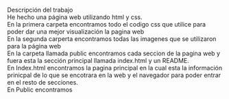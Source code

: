 Descripción del trabajo  
He hecho una página web utilizando html y css.  
En la primera carpeta encontramos todo el codigo css que utilice para poder dar una mejor visualización la pagina web  
En la segunda carperta encontramos todas las imagenes que se utilizaron para la página web  
En la carpeta llamada public encontramos cada seccion de la pagina web y fuera esta la sección principal llamada index.html y un README.  
En Index.html encontramos la pagina principal en la cual esta la información prinicpal de lo que se encotrara en la web y el navegador para poder entrar en el resto de secciones.  
En Public encontramos

